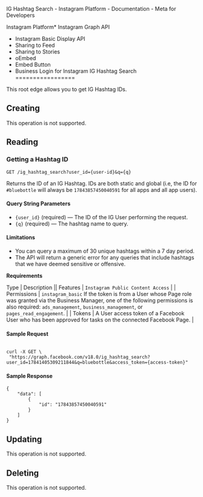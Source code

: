 
IG Hashtag Search - Instagram Platform - Documentation - Meta for Developers










Instagram Platform* Instagram Graph API
* Instagram Basic Display API
* Sharing to Feed
* Sharing to Stories
* oEmbed
* Embed Button
* Business Login for Instagram
IG Hashtag Search
=================


This root edge allows you to get IG Hashtag IDs.


Creating
--------


This operation is not supported.


Reading
-------


### Getting a Hashtag ID


`GET /ig_hashtag_search?user_id={user-id}&q={q}`


Returns the ID of an IG Hashtag. IDs are both static and global (i.e, the ID for `#bluebottle` will always be `17843857450040591` for all apps and all app users).


#### Query String Parameters


* `{user_id}` (required) — The ID of the IG User performing the request.
* `{q}` (required) — The hashtag name to query.


#### Limitations


* You can query a maximum of 30 unique hashtags within a 7 day period.
* The API will return a generic error for any queries that include hashtags that we have deemed sensitive or offensive.


**Requirements**




 Type | Description || Features | `Instagram Public Content Access` |
| Permissions | `instagram_basic`
If the token is from a User whose Page role was granted via the Business Manager, one of the following permissions is also required: `ads_management`, `business_management`, or `pages_read_engagement`. |
| Tokens | A User access token of a Facebook User who has been approved for tasks on the connected Facebook Page. |

#### Sample Request



```

curl -X GET \
 "https://graph.facebook.com/v18.0/ig_hashtag_search?user_id=17841405309211844&q=bluebottle&access_token={access-token}"
```
#### Sample Response



```
{
    "data": [
        {
            "id": "17843857450040591"
        }
    ]
}
```
Updating
--------


This operation is not supported.


Deleting
--------


This operation is not supported.







































 
